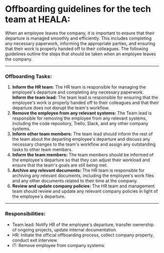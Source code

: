 # Offboarding guidelines for the tech team at HEALA:

When an employee leaves the company, it is important to ensure that their departure is managed smoothly and efficiently. This includes completing any necessary paperwork, informing the appropriate parties, and ensuring that their work is properly handed off to their colleagues. The following guidelines outline the steps that should be taken when an employee leaves the company.
<hr>

### Offboarding Tasks:

<ol>
<li><strong>Inform the HR team:</strong> The HR team is responsible for managing the employee's departure and completing any necessary paperwork.</li

<li><strong>Inform the team lead:</strong> The team lead is responsible for ensuring that the employee's work is properly handed off to their colleagues and that their departure does not disrupt the team's workflow.</li>
    
<li><strong>Remove the employee from any relevant systems:</strong> The Team lead is responsible for removing the employee from any relevant systems, including the code repository, Trello, Slack, and any other company systems.</li>
    
<li><strong>Inform other team members:</strong> The team lead should inform the rest of the team about the departing employee's departure and discuss any necessary changes to the team's workflow and assign any outstanding tasks to other team members.</li>

<li><strong>Inform the team members:</strong> The team members should be informed of the employee's departure so that they can adjust their workload and ensure that the team's goals are still being met.</li>

<li><strong>Archive any relevant documents:</strong> The HR team is responsible for archiving any relevant documents, including the employee's work files and any other documents related to their time at the company.</li>

<li><strong>Review and update company policies:</strong> The HR team and management team should review and update any relevant company policies in light of the employee's departure.</li>
  
</ol>

<hr>

### Responsibilities:

 - Team lead: Notify HR of the employee's departure, transfer ownership of ongoing projects, update internal documentation.
 - HR: Initiate the official offboarding process, collect company property, conduct exit interview.
 - IT: Remove employee from company systems.
